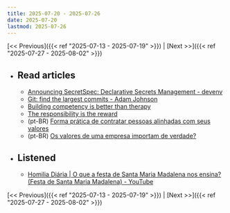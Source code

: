 ```yaml
---
title: 2025-07-20 - 2025-07-26
date: 2025-07-20
lastmod: 2025-07-26
---
```


[<< Previous]({{< ref "2025-07-13 - 2025-07-19" >}}) | [Next >>]({{< ref "2025-07-27 - 2025-08-02" >}})

- ## Read articles
  - [Announcing SecretSpec: Declarative Secrets Management - devenv](https://devenv.sh/blog/2025/07/21/announcing-secretspec-declarative-secrets-management)
  - [Git: find the largest commits - Adam Johnson](https://adamj.eu/tech/2025/07/20/git-find-largest-commits)
  - [Building competency is better than therapy](https://world.hey.com/dhh/building-competency-is-better-than-therapy-4622c6b7)
  - [The responsibility is the reward](https://world.hey.com/dhh/the-responsibility-is-the-reward-69e5b73f)
  - (pt-BR) [Forma prática de contratar pessoas alinhadas com seus valores](https://moacirmoda.substack.com/p/forma-pratica-de-contratar-pessoas)
  - (pt-BR) [Os valores de uma empresa importam de verdade?](https://moacirmoda.substack.com/p/os-valores-de-uma-empresa-importam)

- ## Listened
  - [Homilia Diária | O que a festa de Santa Maria Madalena nos ensina? (Festa de Santa Maria Madalena) - YouTube](https://www.youtube.com/watch?v=BW2zzX4kN5w)

[<< Previous]({{< ref "2025-07-13 - 2025-07-19" >}}) | [Next >>]({{< ref "2025-07-27 - 2025-08-02" >}})
